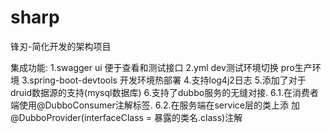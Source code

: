 # sharp
锋刃-简化开发的架构项目

集成功能:
    1.swagger ui 便于查看和测试接口
    2.yml dev测试环境切换  pro生产环境
    3.spring-boot-devtools 开发环境热部署
    4.支持log4j2日志
    5.添加了对于druid数据源的支持(mysql数据库)
    6.支持了dubbo服务的无缝对接.
      6.1.在消费者端使用@DubboConsumer注解标签.
      6.2.在服务端在service层的类上添 加@DubboProvider(interfaceClass = 暴露的类名.class)注解
